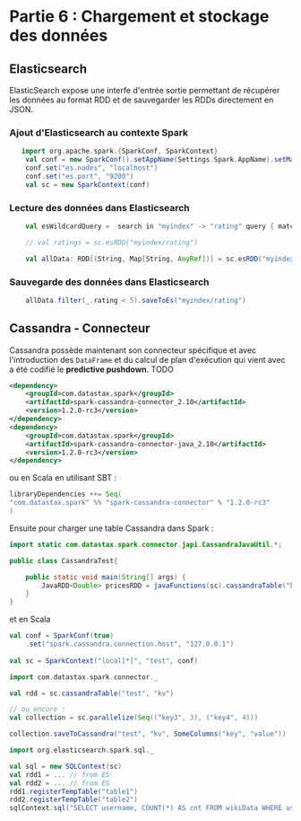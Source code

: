 # Partie 6 : Chargement et stockage des données

## Elasticsearch
ElasticSearch expose une interfe d'entrée sortie permettant de récupérer les données au format RDD et de sauvegarder les RDDs directement en JSON.

### Ajout d'Elasticsearch au contexte Spark
```Scala
   import org.apache.spark.{SparkConf, SparkContext}
    val conf = new SparkConf().setAppName(Settings.Spark.AppName).setMaster(Settings.Spark.Master)
    conf.set("es.nodes", "localhost")
    conf.set("es.port", "9200")
    val sc = new SparkContext(conf)
```

### Lecture des données dans Elasticsearch
```Scala
    val esWildcardQuery =  search in "myindex" -> "rating" query { matchall }

    // val ratings = sc.esRDD("myindex/rating")

    val allData: RDD[(String, Map[String, AnyRef])] = sc.esRDD("myindex/rating", "{'match_all' : { }}").persist()
```

### Sauvegarde des données dans Elasticsearch
```Scala
    allData.filter(_.rating < 5).saveToEs("myindex/rating")
```


## Cassandra - Connecteur
Cassandra possède maintenant son connecteur spécifique et avec l'introduction des `DataFrame` et du calcul de plan d'exécution qui vient avec a été codifié le **predictive pushdown**. TODO


```xml
<dependency>
    <groupId>com.datastax.spark</groupId>
    <artifactId>spark-cassandra-connector_2.10</artifactId>
    <version>1.2.0-rc3</version>
</dependency>
<dependency>
    <groupId>com.datastax.spark</groupId>
    <artifactId>spark-cassandra-connector-java_2.10</artifactId>
    <version>1.2.0-rc3</version>
</dependency>
```

ou en Scala en utilisant SBT : 
```scala
libraryDependencies ++= Seq(
"com.datastax.spark" %% "spark-cassandra-connector" % "1.2.0-rc3"
)
```

Ensuite pour charger une table Cassandra dans Spark :

```java
import static com.datastax.spark.connector.japi.CassandraJavaUtil.*;

public class CassandraTest{

    public static void main(String[] args) {
        JavaRDD<Double> pricesRDD = javaFunctions(sc).cassandraTable("ks", "tab", mapColumnTo(Double.class)).select("price");
    }
}
```

et en Scala

```scala
val conf = SparkConf(true)
    .set("spark.cassandra.connection.host", "127.0.0.1")
    
val sc = SparkContext("local[*]", "test", conf)

import com.datastax.spark.connector._

val rdd = sc.cassandraTable("test", "kv")

// ou encore :
val collection = sc.parallelize(Seq(("key3", 3), ("key4", 4)))

collection.saveToCassandra("test", "kv", SomeColumns("key", "value"))       

```

```scala
import org.elasticsearch.spark.sql._

val sql = new SQLContext(sc)
val rdd1 = ... // from ES
val rdd2 = ... // from ES
rdd1.registerTempTable("table1")
rdd2.registerTempTable("table2")
sqlContext.sql("SELECT username, COUNT(*) AS cnt FROM wikiData WHERE username <> '' GROUP BY username ORDER BY cnt DESC LIMIT 10").collect().foreach(println)


```


